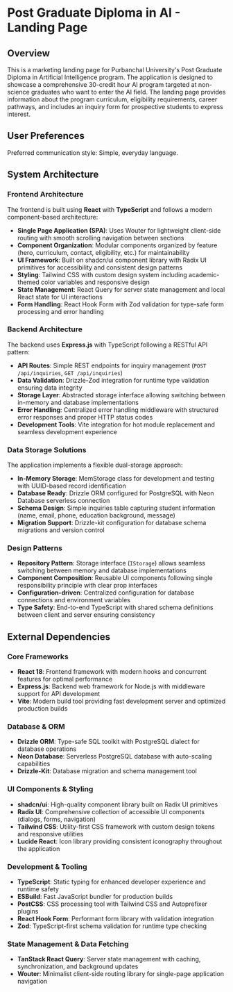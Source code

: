 # Post Graduate Diploma in AI - Landing Page

## Overview

This is a marketing landing page for Purbanchal University's Post Graduate Diploma in Artificial Intelligence program. The application is designed to showcase a comprehensive 30-credit hour AI program targeted at non-science graduates who want to enter the AI field. The landing page provides information about the program curriculum, eligibility requirements, career pathways, and includes an inquiry form for prospective students to express interest.

## User Preferences

Preferred communication style: Simple, everyday language.

## System Architecture

### Frontend Architecture
The frontend is built using **React** with **TypeScript** and follows a modern component-based architecture:

- **Single Page Application (SPA)**: Uses Wouter for lightweight client-side routing with smooth scrolling navigation between sections
- **Component Organization**: Modular components organized by feature (hero, curriculum, contact, eligibility, etc.) for maintainability
- **UI Framework**: Built on shadcn/ui component library with Radix UI primitives for accessibility and consistent design patterns
- **Styling**: Tailwind CSS with custom design system including academic-themed color variables and responsive design
- **State Management**: React Query for server state management and local React state for UI interactions
- **Form Handling**: React Hook Form with Zod validation for type-safe form processing and error handling

### Backend Architecture
The backend uses **Express.js** with TypeScript following a RESTful API pattern:

- **API Routes**: Simple REST endpoints for inquiry management (`POST /api/inquiries`, `GET /api/inquiries`)
- **Data Validation**: Drizzle-Zod integration for runtime type validation ensuring data integrity
- **Storage Layer**: Abstracted storage interface allowing switching between in-memory and database implementations
- **Error Handling**: Centralized error handling middleware with structured error responses and proper HTTP status codes
- **Development Tools**: Vite integration for hot module replacement and seamless development experience

### Data Storage Solutions
The application implements a flexible dual-storage approach:

- **In-Memory Storage**: MemStorage class for development and testing with UUID-based record identification
- **Database Ready**: Drizzle ORM configured for PostgreSQL with Neon Database serverless connection
- **Schema Design**: Simple inquiries table capturing student information (name, email, phone, education background, message)
- **Migration Support**: Drizzle-kit configuration for database schema migrations and version control

### Design Patterns
- **Repository Pattern**: Storage interface (`IStorage`) allows seamless switching between memory and database implementations
- **Component Composition**: Reusable UI components following single responsibility principle with clear prop interfaces
- **Configuration-driven**: Centralized configuration for database connections and environment variables
- **Type Safety**: End-to-end TypeScript with shared schema definitions between client and server ensuring consistency

## External Dependencies

### Core Frameworks
- **React 18**: Frontend framework with modern hooks and concurrent features for optimal performance
- **Express.js**: Backend web framework for Node.js with middleware support for API development
- **Vite**: Modern build tool providing fast development server and optimized production builds

### Database & ORM
- **Drizzle ORM**: Type-safe SQL toolkit with PostgreSQL dialect for database operations
- **Neon Database**: Serverless PostgreSQL database with auto-scaling capabilities
- **Drizzle-Kit**: Database migration and schema management tool

### UI Components & Styling
- **shadcn/ui**: High-quality component library built on Radix UI primitives
- **Radix UI**: Comprehensive collection of accessible UI components (dialogs, forms, navigation)
- **Tailwind CSS**: Utility-first CSS framework with custom design tokens and responsive utilities
- **Lucide React**: Icon library providing consistent iconography throughout the application

### Development & Tooling
- **TypeScript**: Static typing for enhanced developer experience and runtime safety
- **ESBuild**: Fast JavaScript bundler for production builds
- **PostCSS**: CSS processing tool with Tailwind CSS and Autoprefixer plugins
- **React Hook Form**: Performant form library with validation integration
- **Zod**: TypeScript-first schema validation for runtime type checking

### State Management & Data Fetching
- **TanStack React Query**: Server state management with caching, synchronization, and background updates
- **Wouter**: Minimalist client-side routing library for single-page application navigation